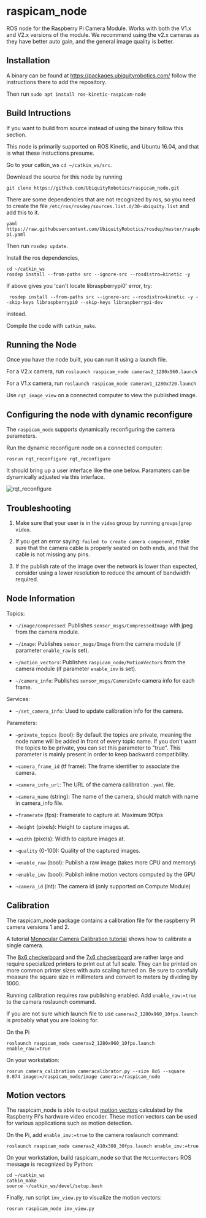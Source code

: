 # raspicam_node

ROS node for the Raspberry Pi Camera Module. Works with both the V1.x and V2.x versions of the module. We recommend using the v2.x cameras as they have better auto gain, and the general image quality is better.

## Installation

A binary can be found at https://packages.ubiquityrobotics.com/ follow the instructions there to add the repository.

Then run `sudo apt install ros-kinetic-raspicam-node`

## Build Intructions
If you want to build from source instead of using the binary follow this section.

This node is primarily supported on ROS Kinetic, and Ubuntu 16.04, and that is what these instuctions presume.

Go to your catkin_ws `cd ~/catkin_ws/src`.

Download the source for this node by running

`git clone https://github.com/UbiquityRobotics/raspicam_node.git`

There are some dependencies that are not recognized by ros, so you need to create the file `/etc/ros/rosdep/sources.list.d/30-ubiquity.list` and add this to it.
```
yaml https://raw.githubusercontent.com/UbiquityRobotics/rosdep/master/raspberry-pi.yaml
```

Then run `rosdep update`.

Install the ros dependencies,

```
cd ~/catkin_ws
rosdep install --from-paths src --ignore-src --rosdistro=kinetic -y
```
If above gives you 'can't locate libraspberrypi0' error, try: 
```
 rosdep install --from-paths src --ignore-src --rosdistro=kinetic -y --skip-keys libraspberrypi0 --skip-keys libraspberrypi-dev
 ```
 instead. 
 
Compile the code with `catkin_make`.

## Running the Node
Once you have the node built, you can run it using a launch file.

For a V2.x camera, run `roslaunch raspicam_node camerav2_1280x960.launch`

For a V1.x camera, run `roslaunch raspicam_node camerav1_1280x720.launch`

Use `rqt_image_view` on a connected computer to view the published image.

## Configuring the node with dynamic reconfigure
The `raspicam_node` supports dynamically reconfiguring the camera parameters.

Run the dynamic reconfigure node on a connected computer:

```
rosrun rqt_reconfigure rqt_reconfigure
```

It should bring up a user interface like the one below.  Paramaters can be dynamically adjusted via this interface.

![rqt_reconfigure](reconfigure_raspicam_node.png)


## Troubleshooting
1. Make sure that your user is in the `video` group by running `groups|grep video`.

2. If you get an error saying: `Failed to create camera component`,
make sure that the camera cable is properly seated on both ends, and that the cable is not missing any pins.

3. If the publish rate of the image over the network is lower than expected, consider using a lower resolution to reduce the amount of bandwidth required.

## Node Information

Topics:

* `~/image/compressed`:
  Publishes `sensor_msgs/CompressedImage` with jpeg from the camera module.

* `~/image`:
  Publishes `sensor_msgs/Image` from the camera module (if parameter `enable_raw` is set).

* `~/motion_vectors`:
  Publishes `raspicam_node/MotionVectors` from the camera module (if parameter `enable_imv` is set).

* `~/camera_info`:
  Publishes `sensor_msgs/CameraInfo` camera info for each frame.

Services:

* `~/set_camera_info`: Used to update calibration info for the camera.

Parameters:

* `~private_topics` (bool): By default the topics are private, meaning the node name will be added in front of every topic name.
If you don't want the topics to be private, you can set this parameter to "true".
This parameter is mainly present in order to keep backward compatibility.

* `~camera_frame_id` (tf frame): The frame identifier to associate the camera.

* `~camera_info_url`: The URL of the camera calibration `.yaml` file.

* `~camera_name` (string): The name of the camera, should match with name in camera_info file.

* `~framerate` (fps): Framerate to capture at. Maximum 90fps

* `~height` (pixels): Height to capture images at.

* `~width` (pixels): Width to capture images at.

* `~quality` (0-100): Quality of the captured images.

* `~enable_raw` (bool): Publish a raw image (takes more CPU and memory)

* `~enable_imv` (bool): Publish inline motion vectors computed by the GPU

* `~camera_id` (int): The camera id (only supported on Compute Module)

## Calibration

The raspicam_node package contains a calibration file for the raspberry
PI camera versions 1 and 2.

A tutorial
  [Monocular Camera Calibration tutorial](http://wiki.ros.org/camera_calibration/Tutorials/MonocularCalibration)
shows how to calibrate a single camera.

The
  [8x6 checkerboard](http://wiki.ros.org/camera_calibration/Tutorials/StereoCalibration?action=AttachFile&do=view&target=check-108.pdf)
and the
  [7x6 checkerboard](http://wiki.ros.org/camera_calibration/Tutorials/StereoCalibration?action=AttachFile&do=view&target=check_7x6_108mm.pdf)
are rather large and require specialized printers to print out at
full scale.  They can be printed on more common printer sizes
with auto scaling turned on.  Be sure to carefully measure the
square size in millimeters and convert to meters by dividing by 1000.

Running calibration requires raw publishing enabled. Add `enable_raw:=true` to the camera roslaunch command.

If you are not sure which launch file to use `camerav2_1280x960_10fps.launch` is probably what you are looking for.

On the Pi
```
roslaunch raspicam_node camerav2_1280x960_10fps.launch enable_raw:=true
```

On your workstation:
```
rosrun camera_calibration cameracalibrator.py --size 8x6 --square 0.074 image:=/raspicam_node/image camera:=/raspicam_node
```

## Motion vectors

The raspicam_node is able to output [motion vectors](https://www.raspberrypi.org/blog/vectors-from-coarse-motion-estimation/) calculated by the Raspberry Pi's hardware video encoder. These motion vectors can be used for various applications such as motion detection.

On the Pi, add `enable_imv:=true` to the camera roslaunch command:

```
roslaunch raspicam_node camerav2_410x308_30fps.launch enable_imv:=true
```

On your workstation, build raspicam_node so that the `MotionVectors` ROS message is recognized by Python:

```
cd ~/catkin_ws
catkin_make
source ~/catkin_ws/devel/setup.bash
```

Finally, run script `imv_view.py` to visualize the motion vectors:

```
rosrun raspicam_node imv_view.py
```
